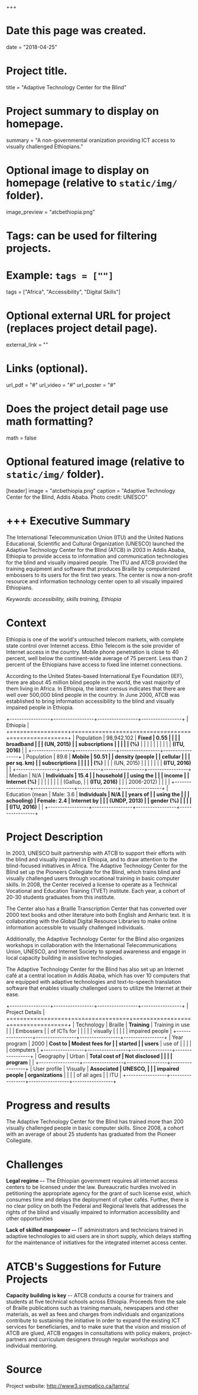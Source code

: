 +++
# Date this page was created.
date = "2018-04-25"

# Project title.
title = "Adaptive Technology Center for the Blind"

# Project summary to display on homepage.
summary = "A non-governmental oranization providing ICT access to visually challenged Ethiopians."

# Optional image to display on homepage (relative to `static/img/` folder).
image_preview = "atcbethiopia.png"

# Tags: can be used for filtering projects.
# Example: `tags = [""]`
tags = ["Africa", "Accessibility", "Digital Skills"]

# Optional external URL for project (replaces project detail page).
external_link = ""

# Links (optional).

url_pdf = "#"
url_video = "#"
url_poster = "#"

# Does the project detail page use math formatting?
math = false



# Optional featured image (relative to `static/img/` folder).
[header]
image = "atcbethiopia.png"
caption = "Adaptive Technology Center for the Blind, Addis Ababa. Photo credit:
UNESCO"

+++
Executive Summary
==================

The International Telecommunication Union (ITU) and the United Nations
Educational, Scientific and Cultural Organization (UNESCO) launched the
Adaptive Technology Center for the Blind (ATCB) in 2003 in Addis Ababa,
Ethiopia to provide access to information and communication technologies
for the blind and visually impaired people. The ITU and ATCB provided
the training equipment and software that produces Braille by
computerized embossers to its users for the first two years. The center
is now a non-profit resource and information technology center open to
all visually impaired Ethiopians.

*Keywords: accessibility, skills training, Ethiopia*

Context
=======

Ethiopia is one of the world's untouched telecom markets, with complete
state control over Internet access. Ethio Telecom is the sole provider
of Internet access in the country. Mobile phone penetration is close to
40 percent, well below the continent-wide average of 75 percent. Less
than 2 percent of the Ethiopians have access to fixed line internet
connections.

According to the United States-based International Eye Foundation (IEF),
there are about 45 million blind people in the world, the vast majority
of them living in Africa. In Ethiopia, the latest census indicates that
there are well over 500,000 blind people in the country. In June 2000,
ATCB was established to bring information accessibility to the blind and
visually impaired people in Ethiopia.

+-----------------+-----------------+-----------------+-----------------+
| Ethiopia        |
+=================+=================+=================+=================+
| Population      | 98,942,102      | **Fixed         | 0.55            |
|                 |                 | broadband       |                 |
| (UN, 2015)      |                 | subscriptions   |                 |
|                 |                 | (%)**           |                 |
|                 |                 |                 |                 |
|                 |                 | **(ITU, 2016)** |                 |
+-----------------+-----------------+-----------------+-----------------+
| Population      | 89.6            | **Mobile        | 50.51           |
| density (people |                 | cellular        |                 |
| per sq. km)     |                 | subscriptions   |                 |
|                 |                 | (%)**           |                 |
| (UN, 2015)      |                 |                 |                 |
|                 |                 | **(ITU, 2016)** |                 |
+-----------------+-----------------+-----------------+-----------------+
| Median          | N/A             | **Individuals   | 15.4            |
| household       |                 | using the       |                 |
| income          |                 | Internet (%)**  |                 |
|                 |                 |                 |                 |
| (Gallup,        |                 | **(ITU, 2016)** |                 |
| 2006-2012)      |                 |                 |                 |
+-----------------+-----------------+-----------------+-----------------+
| Education (mean | Male: 3.6       | **Individuals   | N/A             |
| years of        |                 | using the       |                 |
| schooling)      | Female: 2.4     | Internet by     |                 |
| (UNDP, 2013)    |                 | gender (%)      |                 |
|                 |                 | (ITU, 2016)**   |                 |
+-----------------+-----------------+-----------------+-----------------+

Project Description
===================

In 2003, UNESCO built partnership with ATCB to support their efforts
with the blind and visually impaired in Ethiopia, and to draw attention
to the blind-focused initiatives in Africa. The Adaptive Technology
Center for the Blind set up the Pioneers Collegiate for the Blind, which
trains blind and visually challenged users through vocational training
in basic computer skills. In 2008, the Center received a license to
operate as a Technical Vocational and Education Training (TVET)
institute. Each year, a cohort of 20-30 students graduates from this
institute.

The Center also has a Braille Transcription Center that has converted
over 2000 text books and other literature into both English and Amharic
text. It is collaborating with the Global Digital Resource Libraries to
make online information accessible to visually challenged individuals.

Additionally, the Adaptive Technology Center for the Blind also
organizes workshops in collaboration with the International
Telecommunications Union, UNESCO, and Internet Society to spread
awareness and engage in local capacity building in assistive
technologies.

The Adaptive Technology Center for the Blind has also set up an Internet
café at a central location in Addis Ababa, which has over 10 computers
that are equipped with adaptive technologies and text-to-speech
translation software that enables visually challenged users to utilize
the Internet at their ease.

+-----------------+-----------------+-----------------+-----------------+
| Project Details |
+=================+=================+=================+=================+
| Technology      | Braille         | **Training**    | Training in use |
|                 | Embossers       |                 | of ICTs for     |
|                 |                 |                 | visually        |
|                 |                 |                 | impaired people |
+-----------------+-----------------+-----------------+-----------------+
| Year program    | 2000            | **Cost to       | Modest fees for |
| started         |                 | users**         | use of          |
|                 |                 |                 | computers       |
+-----------------+-----------------+-----------------+-----------------+
| Geography       | Urban           | **Total cost of | Not disclosed   |
|                 |                 | program**       |                 |
+-----------------+-----------------+-----------------+-----------------+
| User profile    | Visually        | **Associated    | UNESCO,         |
|                 | impaired people | organizations** |                 |
|                 | of all ages     |                 | ITU             |
+-----------------+-----------------+-----------------+-----------------+

Progress and results
====================

The Adaptive Technology Center for the Blind has trained more than 200
visually challenged people in basic computer skills. Since 2008, a
cohort with an average of about 25 students has graduated from the
Pioneer Collegiate.

Challenges
==========

**Legal regime --** The Ethiopian government requires all internet
access centers to be licensed under the law. Bureaucratic hurdles
involved in petitioning the appropriate agency for the grant of such
license exist, which consumes time and delays the deployment of cyber
cafés. Further, there is no clear policy on both the Federal and
Regional levels that addresses the rights of the blind and visually
impaired to information accessibility and other opportunities

**Lack of skilled manpower --** IT administrators and technicians
trained in adaptive technologies to aid users are in short supply, which
delays staffing for the maintenance of initiatives for the integrated
internet access center.

ATCB's Suggestions for Future Projects
======================================

**Capacity building is key** -- ATCB conducts a course for trainers and
students at five technical schools across Ethiopia. Proceeds from the
sale of Braille publications such as training manuals, newspapers and
other materials, as well as fees and charges from individuals and
organizations contribute to sustaining the initiative In order to expand
the existing ICT services for beneficiaries, and to make sure that the
vision and mission of ATCB are glued, ATCB engages in consultations with
policy makers, project-partners and curriculum designers through regular
workshops and individual mentoring.

Source
======

Project website: http://www3.sympatico.ca/tamru/

